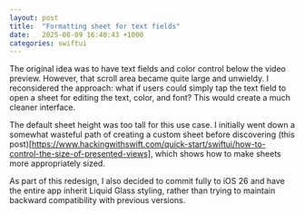 ```yaml
---
layout: post
title:  "Formatting sheet for text fields"
date:   2025-08-09 16:40:43 +1000
categories: swiftui
---
```


The original idea was to have text fields and color control below the video preview. However, that scroll area became quite large and unwieldy.
I reconsidered the approach: what if users could simply tap the text field to open a sheet for editing the text, color, and font? This would create a much cleaner interface.

The default sheet height was too tall for this use case. I initially went down a somewhat wasteful path of creating a custom sheet before discovering (this post)[https://www.hackingwithswift.com/quick-start/swiftui/how-to-control-the-size-of-presented-views], which shows how to make sheets more appropriately sized.

As part of this redesign, I also decided to commit fully to iOS 26 and have the entire app inherit Liquid Glass styling, rather than trying to maintain backward compatibility with previous versions.​​​​​​​​​​​​​​​​